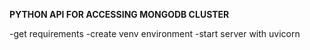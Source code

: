 **PYTHON API FOR ACCESSING MONGODB CLUSTER**

-get requirements
-create venv environment
-start server with uvicorn